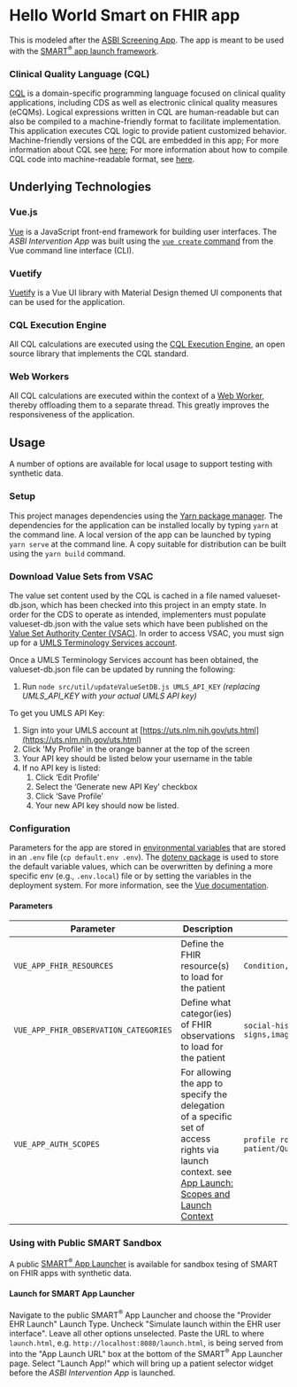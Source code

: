 # Hello World Smart on FHIR app
This is modeled after the [ASBI Screening App](https://github.com/asbi-cds-tools/asbi-screening-app/). The app is meant to be used with the [SMART<sup>&reg;</sup> app launch framework](http://hl7.org/fhir/smart-app-launch/index.html).

### Clinical Quality Language (CQL)
[CQL](https://cql.hl7.org/) is a domain-specific programming language focused on clinical quality applications, including CDS as well as electronic clinical quality measures (eCQMs). Logical expressions written in CQL are human-readable but can also be compiled to a machine-friendly format to facilitate implementation. This application executes CQL logic to provide patient customized behavior. Machine-friendly versions of the CQL are embedded in this app; For more information about CQL see [here](https://cql.hl7.org/); For more information about how to compile CQL code into machine-readable format, see [here](https://github.com/cqframework/clinical_quality_language).

## Underlying Technologies

### Vue.js
[Vue](https://vuejs.org/) is a JavaScript front-end framework for building user interfaces. The *ASBI Intervention App* was built using the [`vue create` command](https://cli.vuejs.org/guide/creating-a-project.html#vue-create) from the Vue command line interface (CLI).

### Vuetify
[Vuetify](https://vuetifyjs.com/en/) is a Vue UI library with Material Design themed UI components that can be used for the application.

### CQL Execution Engine
All CQL calculations are executed using the [CQL Execution Engine](https://github.com/cqframework/cql-execution), an open source library that implements the CQL standard.

### Web Workers
All CQL calculations are executed within the context of a [Web Worker](https://developer.mozilla.org/en-US/docs/Web/API/Web_Workers_API/Using_web_workers), thereby offloading them to a separate thread. This greatly improves the responsiveness of the application.

## Usage
A number of options are available for local usage to support testing with synthetic data.

### Setup
This project manages dependencies using the [Yarn package manager](https://yarnpkg.com/). The dependencies for the application can be installed locally by typing `yarn` at the command line. A local version of the app can be launched by typing `yarn serve` at the command line. A copy suitable for distribution can be built using the `yarn build` command.

### Download Value Sets from VSAC
The value set content used by the CQL is cached in a file named valueset-db.json, which has been checked into this project in an empty state. In order for the CDS to operate as intended, implementers must populate valueset-db.json with the value sets which have been published on the [Value Set Authority Center (VSAC)](https://vsac.nlm.nih.gov/). In order to access VSAC, you must sign up for a [UMLS Terminology Services account](https://uts.nlm.nih.gov//license.html).

Once a UMLS Terminology Services account has been obtained, the valueset-db.json file can be updated by running the following:

1. Run `node src/util/updateValueSetDB.js UMLS_API_KEY` _(replacing UMLS\_API\_KEY with your actual UMLS API key)_

To get you UMLS API Key:

1. Sign into your UMLS account at [https://uts.nlm.nih.gov/uts.html](https://uts.nlm.nih.gov/uts.html)
2. Click 'My Profile' in the orange banner at the top of the screen
3. Your API key should be listed below your username in the table
4. If no API key is listed:
   1. Click ‘Edit Profile’
   2. Select the ‘Generate new API Key’ checkbox
   3. Click ‘Save Profile’
   4. Your new API key should now be listed.

### Configuration
Parameters for the app are stored in [environmental variables](http://man7.org/linux/man-pages/man7/environ.7.html) that are stored in an `.env` file (`cp default.env .env`). The [dotenv package](https://www.npmjs.com/package/dotenv) is used to store the default variable values, which can be overwritten by defining a more specific env (e.g., `.env.local`) file or by setting the variables in the deployment system. For more information, see the [Vue documentation](https://cli.vuejs.org/guide/mode-and-env.html#environment-variables).

#### Parameters

| Parameter | Description | Allowed Values |
| --- | --- | --- |
| `VUE_APP_FHIR_RESOURCES` | Define the FHIR resource(s) to load for the patient | `Condition,Procedure,Observation,Questionnaire,QuestionnaireResponse` |
| `VUE_APP_FHIR_OBSERVATION_CATEGORIES` | Define what categor(ies) of FHIR observations to load for the patient | `social-history,vital-signs,imaging,laboratory,procedure,survey,exam,therapy,activity` |
| `VUE_APP_AUTH_SCOPES` | For allowing the app to specify the delegation of a specific set of access rights via launch context. see [App Launch: Scopes and Launch Context](https://build.fhir.org/ig/HL7/smart-app-launch/scopes-and-launch-context.html) | `profile roles email patient/*.read openid fhirUser patient/QuestionnaireResponse.write` |

### Using with Public SMART Sandbox
A public [SMART<sup>&reg;</sup> App Launcher](https://launch.smarthealthit.org/index.html) is available for sandbox tesing of SMART on FHIR apps with synthetic data.

#### Launch for SMART App Launcher
Navigate to the public SMART<sup>&reg;</sup> App Launcher and choose the "Provider EHR Launch" Launch Type. Uncheck "Simulate launch within the EHR user interface".  Leave all other options unselected. Paste the URL to where `launch.html`, e.g. `http://localhost:8080/launch.html`, is being served from into the "App Launch URL" box at the bottom of the SMART<sup>&reg;</sup> App Launcher page. Select "Launch App!" which will bring up a patient selector widget before the *ASBI Intervention App* is launched.


